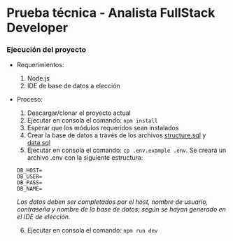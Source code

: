 # Prueba técnica - Analista FullStack Developer

### Ejecución del proyecto
* Requerimientos:
  1. Node.js
  2. IDE de base de datos a elección
* Proceso:
  1. Descargar/clonar el proyecto actual
  2. Ejecutar en consola el comando: ```npm install```
  3. Esperar que los módulos requeridos sean instalados
  4. Crear la base de datos a través de los archivos [structure.sql](https://github.com/mariecp27/pruebaTecnicaIluma/blob/main/database/structure.sql) y [data.sql](https://github.com/mariecp27/pruebaTecnicaIluma/blob/main/database/data.sql)
  5. Ejecutar en consola el comando: ```cp .env.example .env```. Se creará un archivo .env con la siguiente estructura:
  ```
  DB_HOST=
  DB_USER=
  DB_PASS=
  DB_NAME=
  ```
    *Los datos deben ser completados por el host, nombre de usuario, contraseña y nombre de la base de datos; según se hayan generado en el IDE de elección.*
   
   6. Ejecutar en consola el comando: ```npm run dev```
